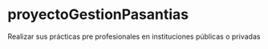 # proyectoGestionPasantias
Realizar sus prácticas pre profesionales en instituciones públicas o privadas
